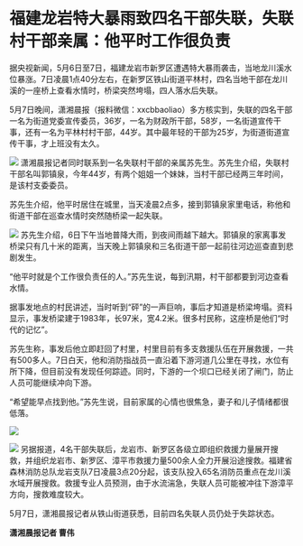 # 福建龙岩特大暴雨致四名干部失联，失联村干部亲属：他平时工作很负责

据央视新闻，5月6日至7日，福建龙岩市新罗区遭遇特大暴雨袭击，当地龙川溪水位暴涨。7日凌晨1点40分左右，在新罗区铁山街道平林村，四名当地干部在龙川溪的一座桥上查看水情时，桥梁突然垮塌，四人落水后失联。

5月7日晚间，潇湘晨报（报料微信：xxcbbaoliao）多方核实到，失联的四名干部一名为街道党委宣传委员，36岁，一名为财政所干部，58岁，一名街道宣传干事，还有一名为平林村村干部，44岁。其中最年轻的干部为25岁，为街道街道宣传干事，才上班没有太久。

![](https://inews.gtimg.com/om_bt/OUiQU4g0JM_7E-Mtfx3vV-naQI75iKA4EPsuStnoJGzO4AA/1000)
潇湘晨报记者同时联系到一名失联村干部的亲属苏先生。苏先生介绍，失联村干部名叫郭镇泉，今年44岁，有两个姐姐一个妹妹，当村干部已经两三年时间，是该村支委委员。

苏先生介绍，他平时居住在城里，当天凌晨2点多，接到郭镇泉家里电话，称他和街道干部在巡查水情时突然随桥梁一起失联。

![](https://inews.gtimg.com/om_bt/OyekKxYL6deHAioFM8AC3fRNWy2wKy8KCHtVbznbYBqmoAA/1000)
苏先生介绍，6日下午当地普降大雨，到夜间雨越下越大。郭镇泉的家离事发桥梁只有几十米的距离，当天晚上郭镇泉和三名街道干部一起前往河边巡查直到悲剧发生。

“他平时就是个工作很负责任的人。”苏先生说，每到汛期，村干部都要到河边查看水情。

据事发地点的村民讲述，当时听到“砰”的一声巨响，事后才知道是桥梁垮塌。资料显示，事发桥梁建于1983年，长97米，宽4.2米。很多村民称，这座桥是他们“时代的记忆”。

苏先生称，事发后他立即赶回了村里，村里目前有多支救援队伍在开展救援，一共有500多人。7日白天，他和消防指战员一直沿着下游河道几公里在寻找，水位有所下降，但目前没有发现任何踪迹。同时，下游的一个坝口已经关闭了闸门，防止人员可能继续冲向下游。

“希望能早点找到他。”苏先生说，目前家属的心情也很焦急，妻子和儿子情绪都很低落。

![](https://inews.gtimg.com/om_bt/OhE_w3jSxGLOZIGE7s08HkubAwTeYj5urhHNW1ChT8bWAAA/1000)

![](https://inews.gtimg.com/om_bt/ORlPGrbc2eT5tCbieA1EAwT574XtxfpjpvzpQU70iuyxIAA/1000)
另据报道，4名干部失联后，龙岩市、新罗区各级立即组织救援力量展开搜救，并组织龙岩市、新罗区、漳平市救援力量500余人全力开展沿途搜救。福建省森林消防总队龙岩支队7日凌晨3点20分起，该支队投入65名消防员重点在龙川溪水域开展搜救。救援专业人员预测，由于水流湍急，失联人员可能被冲往下游漳平方向，搜救难度较大。

5月7日，潇湘晨报记者从铁山街道获悉，目前四名失联人员仍处于失踪状态。

**潇湘晨报记者 曹伟**

